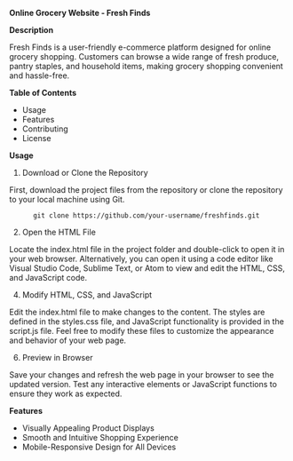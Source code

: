 **Online Grocery Website - Fresh Finds**

**Description**

Fresh Finds is a user-friendly e-commerce platform designed for online grocery shopping. Customers can browse a wide range of fresh produce, pantry staples, and household items, making grocery shopping convenient and hassle-free.

**Table of Contents**

- Usage
- Features
- Contributing
- License
  
**Usage**

1. Download or Clone the Repository
   
First, download the project files from the repository or clone the repository to your local machine using Git.

          git clone https://github.com/your-username/freshfinds.git

2. Open the HTML File
   
Locate the index.html file in the project folder and double-click to open it in your web browser. Alternatively, you can open it using a code editor like Visual Studio Code, Sublime Text, or Atom to view and edit the HTML, CSS, and JavaScript code.

4. Modify HTML, CSS, and JavaScript
   
Edit the index.html file to make changes to the content. The styles are defined in the styles.css file, and JavaScript functionality is provided in the script.js file. Feel free to modify these files to customize the appearance and behavior of your web page.

6. Preview in Browser
   
Save your changes and refresh the web page in your browser to see the updated version. Test any interactive elements or JavaScript functions to ensure they work as expected.

**Features**

- Visually Appealing Product Displays
- Smooth and Intuitive Shopping Experience
- Mobile-Responsive Design for All Devices

  
